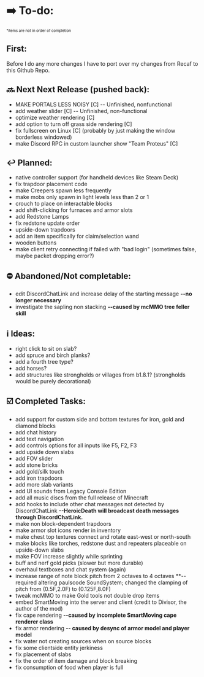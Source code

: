 # ➡️ To-do:
<sup><sup>*items are not in order of completion</sup></sup>

## First:
Before I do any more changes I have to port over my changes from Recaf to this Github Repo.

## 🔜 Next Next Release (pushed back):
- MAKE PORTALS LESS NOISY [C] -- Unfinished, nonfunctional
- add weather slider [C] -- Unfinished, non-functional
- optimize weather rendering [C]
- add option to turn off grass side rendering [C]
- fix fullscreen on Linux [C] (probably by just making the window borderless windowed)
- make Discord RPC in custom launcher show "Team Proteus" [C]


## ↩️ Planned:
- native controller support (for handheld devices like Steam Deck)
- fix trapdoor placement code
- make Creepers spawn less frequently
- make mobs only spawn in light levels less than 2 or 1
- crouch to place on interactable blocks
- add shift-clicking for furnaces and armor slots
- add Redstone Lamps
- fix redstone update order
- upside-down trapdoors
- add an item specifically for claim/selection wand
- wooden buttons
- make client retry connecting if failed with "bad login" (sometimes false, maybe packet dropping error?) 

## ⛔ Abandoned/Not completable:
- edit DiscordChatLink and increase delay of the starting message **--no longer necessary**
- investigate the sapling non stacking **--caused by mcMMO tree feller skill**

## ℹ️ Ideas:
- right click to sit on slab?
- add spruce and birch planks?
- add a fourth tree type?
- add horses?
- add structures like strongholds or villages from b1.8.1? (strongholds would be purely decorational)

## ☑️ Completed Tasks:
- add support for custom side and bottom textures for iron, gold and diamond blocks
- add chat history
- add text navigation
- add controls options for all inputs like F5, F2, F3
- add upside down slabs
- add FOV slider
- add stone bricks
- add gold/silk touch
- add iron trapdoors
- add more slab variants
- add UI sounds from Legacy Console Edition
- add all music discs from the full release of Minecraft
- add hooks to include other chat messages not detected by DiscordChatLink  **--HeroicDeath will broadcast death messages through DiscordChatLink.**
- make non block-dependent trapdoors
- make armor slot icons render in inventory
- make chest top textures connect and rotate east-west or north-south
- make blocks like torches, redstone dust and repeaters placeable on upside-down slabs
- make FOV increase slightly while sprinting
- buff and nerf gold picks (slower but more durable)
- overhaul textboxes and chat system (again)
- increase range of note block pitch from 2 octaves to 4 octaves **--required altering paulscode SoundSystem; changed the clamping of pitch from (0.5F,2.0F) to (0.125F,8.0F)
- tweak mcMMO to make Gold tools not double drop items
- embed SmartMoving into the server and client (credit to Divisor, the author of the mod)
- fix cape rendering **--caused by incomplete SmartMoving cape renderer class**
- fix armor rendering **-- caused by desync of armor model and player model**
- fix water not creating sources when on source blocks
- fix some clientside entity jerkiness
- fix placement of slabs
- fix the order of item damage and block breaking
- fix consumption of food when player is full
